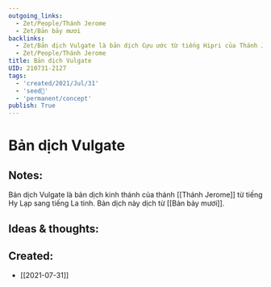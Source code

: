 ```yaml
---
outgoing_links:
  - Zet/People/Thánh Jerome
  - Zet/Bản bảy mươi
backlinks:
  - Zet/Bản dịch Vulgate là bản dịch Cựu ước từ tiếng Hipri của Thánh Jerome
  - Zet/People/Thánh Jerome
title: Bản dịch Vulgate
UID: 210731-2127
tags:
  - 'created/2021/Jul/31'
  - 'seed🥜'
  - 'permanent/concept'
publish: True
---
```

# Bản dịch Vulgate

## Notes:
Bản dịch Vulgate là bản dịch kinh thánh của thánh [[Thánh Jerome]] từ tiếng Hy Lạp sang tiếng La tinh. Bản dịch này dịch từ [[Bản bảy mươi]].

## Ideas & thoughts:
## Created:
- [[2021-07-31]]
